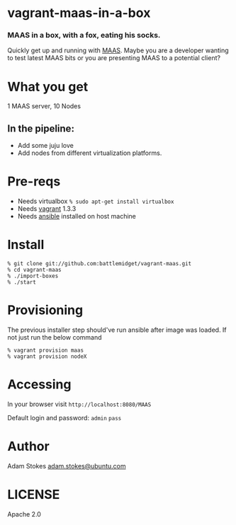 # vagrant-maas-in-a-box

### MAAS in a box, with a fox, eating his socks.

Quickly get up and running with [MAAS][1]. Maybe you are a developer
wanting to test latest MAAS bits or you are presenting MAAS to a
potential client?

# What you get

1 MAAS server, 10 Nodes

## In the pipeline:
- Add some juju love
- Add nodes from different virtualization platforms.

# Pre-reqs

* Needs virtualbox `% sudo apt-get install virtualbox`
* Needs [vagrant][2] 1.3.3
* Needs [ansible][3] installed on host machine

# Install

```
% git clone git://github.com:battlemidget/vagrant-maas.git
% cd vagrant-maas
% ./import-boxes
% ./start
```

# Provisioning

The previous installer step should've run ansible after image was
loaded. If not just run the below command

```
% vagrant provision maas
% vagrant provision nodeX
```

# Accessing

In your browser visit `http://localhost:8080/MAAS`

Default login and password: `admin` `pass`

# Author

Adam Stokes <adam.stokes@ubuntu.com>

# LICENSE

Apache 2.0

 [1]: http://maas.ubuntu.com
 [2]: http://vagrantup.com
 [3]: http://ansibleworks.com/docs/gettingstarted.html#ubuntu-and-debian

